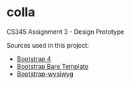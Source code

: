 # colla
CS345 Assignment 3 - Design Prototype

Sources used in this project:
* [Bootstrap 4](https://getbootstrap.com/)
* [Bootstrap Bare Template](https://startbootstrap.com/template-overviews/bare/)
* [Bootstrap-wysiwyg](https://mindmup.github.io/bootstrap-wysiwyg/)